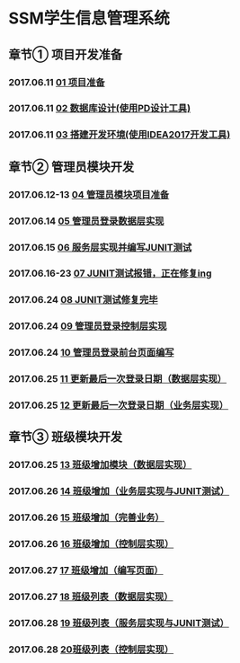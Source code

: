 # SSM学生信息管理系统  

## 章节①   项目开发准备
### 2017.06.11 [01 项目准备](/docs/chapter01_Project_development_preparation.md#01项目准备)  

### 2017.06.11 [02 数据库设计(使用PD设计工具)](/docs/chapter01_Project_development_preparation.md#02数据库设计使用pd设计工具)  

### 2017.06.11 [03 搭建开发环境(使用IDEA2017开发工具)](/docs/chapter01_Project_development_preparation.md#03搭建开发环境使用idea2017开发工具)  
## 章节②   管理员模块开发
### 2017.06.12-13 [04 管理员模块项目准备](/docs/chapter02_Admin.md#04管理员模块项目准备)

### 2017.06.14 [05 管理员登录数据层实现](/docs/chapter02_Admin.md#05管理员登录数据层实现)

### 2017.06.15 [06 服务层实现并编写JUNIT测试](/docs/chapter02_Admin.md#06服务层实现并编写junit测试)

### 2017.06.16-23 [07 JUNIT测试报错，正在修复ing](/docs/chapter02_Admin.md#07junit测试报错正在修复ing)

### 2017.06.24 [08 JUNIT测试修复完毕](/docs/chapter02_Admin.md#08junit修复完毕)

### 2017.06.24 [09 管理员登录控制层实现](/docs/chapter02_Admin.md#09管理员登录控制层实现)

### 2017.06.24 [10 管理员登录前台页面编写](/docs/chapter02_Admin.md#10管理员登录前台页面编写)  

### 2017.06.25 [11 更新最后一次登录日期（数据层实现）](/docs/chapter02_Admin.md#11更新最后一次登录日期数据层实现)  

### 2017.06.25 [12 更新最后一次登录日期（业务层实现）](/docs/chapter02_Admin.md#12更新最后一次登录日期业务层实现)  
## 章节③   班级模块开发
### 2017.06.25 [13 班级增加模块（数据层实现）](/docs/chapter03_Class.md#13班级增加模块数据层实现)  

### 2017.06.26 [14 班级增加（业务层实现与JUNIT测试）](/docs/chapter03_Class.md#14班级增加业务层实现与junit测试)  

### 2017.06.26 [15 班级增加（完善业务）](/docs/chapter03_Class.md#15班级增加完善业务)  

### 2017.06.26 [16 班级增加（控制层实现）](/docs/chapter03_Class.md#16班级增加控制层实现)  

### 2017.06.27 [17 班级增加（编写页面）](/docs/chapter03_Class.md#17班级增加（编写页面）)  

### 2017.06.27 [18 班级列表（数据层实现）](/docs/chapter03_Class.md#18班级列表数据层实现)  

### 2017.06.28 [19 班级列表（服务层实现与JUNIT测试）](/docs/chapter03_Class.md#19班级列表服务层实现与junit测试)  

### 2017.06.28  [20班级列表（控制层实现）](/docs/chapter03_Class.md#20班级列表控制层实现)
